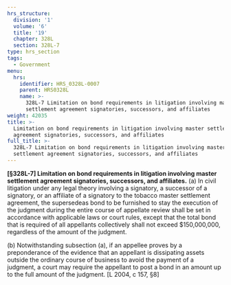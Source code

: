 ```yaml
---
hrs_structure:
  division: '1'
  volume: '6'
  title: '19'
  chapter: 328L
  section: 328L-7
type: hrs_section
tags:
  - Government
menu:
  hrs:
    identifier: HRS_0328L-0007
    parent: HRS0328L
    name: >-
      328L-7 Limitation on bond requirements in litigation involving master
      settlement agreement signatories, successors, and affiliates
weight: 42035
title: >-
  Limitation on bond requirements in litigation involving master settlement
  agreement signatories, successors, and affiliates
full_title: >-
  328L-7 Limitation on bond requirements in litigation involving master
  settlement agreement signatories, successors, and affiliates
---
```

**[§328L-7] Limitation on bond requirements in litigation involving master settlement agreement signatories, successors, and affiliates.** (a) In civil litigation under any legal theory involving a signatory, a successor of a signatory, or an affiliate of a signatory to the tobacco master settlement agreement, the supersedeas bond to be furnished to stay the execution of the judgment during the entire course of appellate review shall be set in accordance with applicable laws or court rules, except that the total bond that is required of all appellants collectively shall not exceed $150,000,000, regardless of the amount of the judgment.

(b) Notwithstanding subsection (a), if an appellee proves by a preponderance of the evidence that an appellant is dissipating assets outside the ordinary course of business to avoid the payment of a judgment, a court may require the appellant to post a bond in an amount up to the full amount of the judgment. [L 2004, c 157, §8]